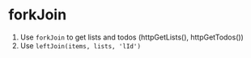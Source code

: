# forkJoin

1. Use `forkJoin` to get lists and todos (httpGetLists(), httpGetTodos())
2. Use `leftJoin(items, lists, 'lId')`
